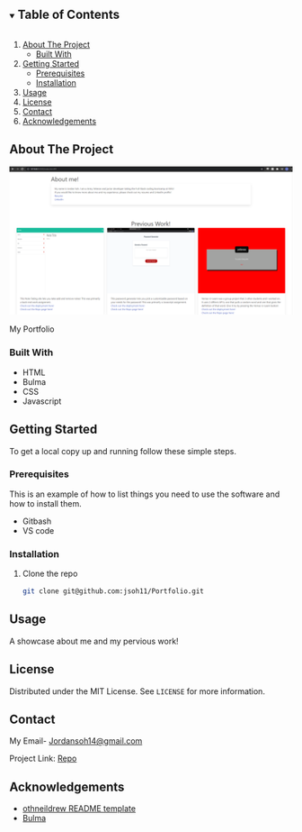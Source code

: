 <details open="open">
  <summary><h2 style="display: inline-block">Table of Contents</h2></summary>
  <ol>
    <li>
      <a href="#about-the-project">About The Project</a>
      <ul>
        <li><a href="#built-with">Built With</a></li>
      </ul>
    </li>
    <li>
      <a href="#getting-started">Getting Started</a>
      <ul>
        <li><a href="#prerequisites">Prerequisites</a></li>
        <li><a href="#installation">Installation</a></li>
      </ul>
    </li>
    <li><a href="#usage">Usage</a></li>
    <li><a href="#license">License</a></li>
    <li><a href="#contact">Contact</a></li>
    <li><a href="#acknowledgements">Acknowledgements</a></li>
  </ol>
</details>
 



## About The Project

![screenshot](/assets/Screenshot.png)


My Portfolio

### Built With

* HTML
* Bulma
* CSS
* Javascript

<!-- GETTING STARTED -->
## Getting Started

To get a local copy up and running follow these simple steps.

### Prerequisites

This is an example of how to list things you need to use the software and how to install them.
* Gitbash
* VS code

### Installation

1. Clone the repo
   ```sh
   git clone git@github.com:jsoh11/Portfolio.git
   ```
   


## Usage

A showcase about me and my pervious work!



## License

Distributed under the MIT License. See `LICENSE` for more information.




## Contact

My Email- [Jordansoh14@gmail.com](jordansoh14@gmail.com)

Project Link: [Repo](https://github.com/jsoh11/Portfolio)




## Acknowledgements

* [othneildrew README template](https://github.com/othneildrew/Best-README-Template)
* [Bulma](https://bulma.io/)